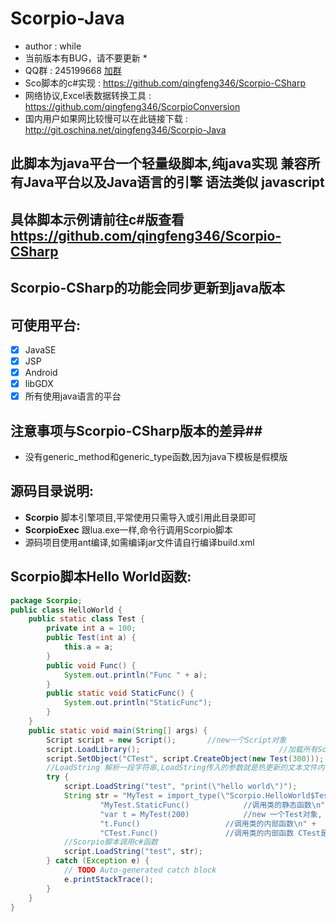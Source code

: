 # Scorpio-Java #
* author : while
* 当前版本有BUG，请不要更新 *
* QQ群 : 245199668 [加群](http://shang.qq.com/wpa/qunwpa?idkey=8ef904955c52f7b3764403ab81602b9c08b856f040d284f7e2c1d05ed3428de8)
* Sco脚本的c#实现 : https://github.com/qingfeng346/Scorpio-CSharp
* 网络协议,Excel表数据转换工具 : https://github.com/qingfeng346/ScorpioConversion
* 国内用户如果网比较慢可以在此链接下载 : http://git.oschina.net/qingfeng346/Scorpio-Java

## 此脚本为java平台一个轻量级脚本,纯java实现 兼容所有Java平台以及Java语言的引擎 语法类似 javascript
## 具体脚本示例请前往c#版查看 https://github.com/qingfeng346/Scorpio-CSharp
## Scorpio-CSharp的功能会同步更新到java版本
## 可使用平台:
- [x] JavaSE
- [x] JSP
- [x] Android
- [x] libGDX
- [x] 所有使用java语言的平台

## 注意事项与Scorpio-CSharp版本的差异##
* 没有generic_method和generic_type函数,因为java下模板是假模版

## 源码目录说明:
* **Scorpio** 脚本引擎项目,平常使用只需导入或引用此目录即可
* **ScorpioExec** 跟lua.exe一样,命令行调用Scorpio脚本
* 源码项目使用ant编译,如需编译jar文件请自行编译build.xml

## Scorpio脚本Hello World函数:
```java
package Scorpio;
public class HelloWorld {
	public static class Test { 
		private int a = 100;
		public Test(int a) {
			this.a = a;
		}
		public void Func() {
			System.out.println("Func " + a);
		}
		public static void StaticFunc() {
			System.out.println("StaticFunc");
		}
	}
	public static void main(String[] args) {
		Script script = new Script();		//new一个Script对象
		script.LoadLibrary();								//加载所有Scorpio的库，源码在Library目录下
		script.SetObject("CTest", script.CreateObject(new Test(300)));	//SetObject可以设置一个c#对象到脚本里
		//LoadString 解析一段字符串,LoadString传入的参数就是热更新的文本文件内容
		try {
			script.LoadString("test", "print(\"hello world\")");
			String str = "MyTest = import_type(\"Scorpio.HelloWorld$Test\")		//import_type 要写入类的全路径 要加上命名空间 否则找不到此类,然后赋值给 MyTest 对象\n" +
					"MyTest.StaticFunc()			//调用类的静态函数\n" + 
					"var t = MyTest(200)			//new 一个Test对象, 括号里面是构造函数的参数\n" + 
					"t.Func()					//调用类的内部函数\n" +
					"CTest.Func()				//调用类的内部函数 CTest是通过 script.SetObject 函数设置\n";
			//Scorpio脚本调用c#函数
			script.LoadString("test", str);
		} catch (Exception e) {
			// TODO Auto-generated catch block
			e.printStackTrace();
		}
	}
}
```